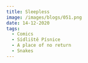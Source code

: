 ```yaml
---
title: Sleepless
image: /images/blogs/051.png
date: 14-12-2020
tags:
  - Comics
  - Sídliště Písnice
  - A place of no return
  - Snakes
---
```

